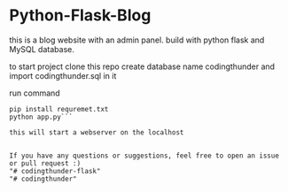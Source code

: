 # Python-Flask-Blog

this is a blog website with an admin panel. build with python flask and MySQL database.

to start project clone this repo
create database name codingthunder and import 
codingthunder.sql in it

run command 
```
pip install requremet.txt
python app.py```

this will start a webserver on the localhost


If you have any questions or suggestions, feel free to open an issue or pull request :)
"# codingthunder-flask" 
"# codingthunder" 
